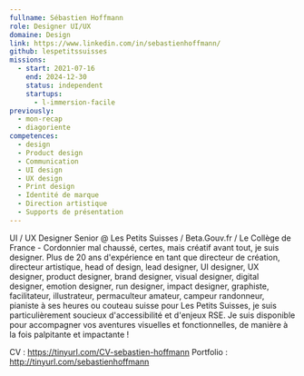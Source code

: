 ```yaml
---
fullname: Sébastien Hoffmann
role: Designer UI/UX
domaine: Design
link: https://www.linkedin.com/in/sebastienhoffmann/
github: lespetitssuisses
missions:
  - start: 2021-07-16
    end: 2024-12-30
    status: independent
    startups:
      - l-immersion-facile
previously:
  - mon-recap
  - diagoriente
competences:
  - design
  - Product design
  - Communication
  - UI design
  - UX design
  - Print design
  - Identité de marque
  - Direction artistique
  - Supports de présentation
---
```

UI / UX Designer Senior @ Les Petits Suisses / Beta.Gouv.fr / Le Collège de France - Cordonnier mal chaussé, certes, mais créatif avant tout, je suis designer. Plus de 20 ans d'expérience en tant que directeur de création, directeur artistique, head of design, lead designer, UI designer, UX designer, product designer, brand designer, visual designer, digital designer, emotion designer, run designer, impact designer, graphiste, facilitateur, illustrateur, permaculteur amateur, campeur randonneur, pianiste à ses heures ou couteau suisse pour Les Petits Suisses, je suis particulièrement soucieux d'accessibilité et d'enjeux RSE. Je suis disponible pour accompagner vos aventures visuelles et fonctionnelles, de manière à la fois palpitante et impactante !

CV : https://tinyurl.com/CV-sebastien-hoffmann
Portfolio : http://tinyurl.com/sebastienhoffmann